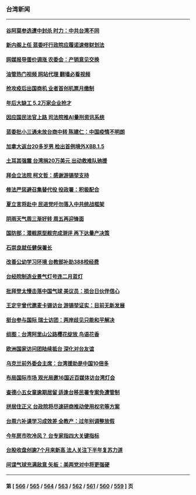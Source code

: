 ### 台湾新闻
---
#### [谷阿莫参选遭中封杀 时力：中共台湾不同](../../pages/ncid1349361/n13924016.md?02071245) 
#### [新内阁上任 蓝委吁行政院应履诺速修财划法](../../pages/ncid1349361/n13923958.md?02071245) 
#### [网媒报导蛋价调涨 农委会：产销意见交换](../../pages/ncid1349361/n13923968.md?02071245) 
#### [油管热门视频 网站代理 翻墙必看视频](http://138.2.39.72:81/youtube.html?epic-marker?02071245)
#### [抢攻疫后出国商机 业者首创机票月缴制](../../pages/ncid1349361/n13923997.md?02071245) 
#### [年后大缺工 5.2万家企业抢才](../../pages/ncid1349361/n13923970.md?02071245) 
#### [因应国民法官上路 司法院推AI量刑资讯系统](../../pages/ncid1349361/n13924002.md?02071245) 
#### [蓝委批小三通未放台商中转 陈建仁：中国疫情不明朗](../../pages/ncid1349361/n13923995.md?02071245) 
#### [加拿大返台20多岁男 检出首例境外XBB.1.5](../../pages/ncid1349361/n13923959.md?02071245) 
#### [土耳其强震 台湾捐20万美元 出动救难队驰援](../../pages/ncid1349361/n13923994.md?02071245) 
#### [拜会立法院 柯文哲：感谢游锡堃支持](../../pages/ncid1349361/n13923960.md?02071245) 
#### [修法严惩避召集替代役 役政署：积极配合](../../pages/ncid1349361/n13923975.md?02071245) 
#### [夏立言将赴中 民进党吁勿落入中共统战框架](../../pages/ncid1349361/n13923961.md?02071245) 
#### [阴雨天气周三渐好转 周五再迎锋面](../../pages/ncid1349361/n13923962.md?02071245) 
#### [国防部：潜舰原型舰完成测评 再下达量产决策](../../pages/ncid1349361/n13923963.md?02071245) 
#### [石崇良就任健保署长](../../pages/ncid1349361/n13923965.md?02071245) 
#### [改善公幼学习环境 台教部补助388校经费](../../pages/ncid1349361/n13923967.md?02071245) 
#### [台经院制造业景气灯号连二月蓝灯](../../pages/ncid1349361/n13923893.md?02071245) 
#### [批拜登太慢击落中国气球 美议员：损台日伙伴信心](../../pages/ncid1349361/n13923903.md?02071245) 
#### [王定宇曾代邀麦卡锡访台 游锡堃证实：目前无新发展](../../pages/ncid1349361/n13923877.md?02071245) 
#### [挺台参与国际 瑞士访团：两岸歧见只能和平解决](../../pages/ncid1349361/n13923879.md?02071245) 
#### [组图：台湾阿里山公路樱花绽放 鸟语花香](../../pages/ncid1349361/n13923857.md?02071245) 
#### [欧洲国家访问团陆续抵台 深化对台友谊](../../pages/ncid1349361/n13923285.md?02071245) 
#### [乌克兰前外委会主席：台湾援助是中国10倍多](../../pages/ncid1349361/n13923283.md?02071245) 
#### [布局国际市场 观光局邀16国近百媒体访台湾灯会](../../pages/ncid1349361/n13923259.md?02071245) 
#### [查德小五女童逾期居留 适逢台移民署专案免遭管制](../../pages/ncid1349361/n13923264.md?02071245) 
#### [拼居住正义 台政院将尽速研商推动使用权宅等方案](../../pages/ncid1349361/n13923263.md?02071245) 
#### [台周六补课学习成效差 全教产：过年别调整放假](../../pages/ncid1349361/n13923258.md?02071245) 
#### [今年房市吹冷风？ 台专家指四大关键指标](../../pages/ncid1349361/n13923159.md?02071245) 
#### [台股收盘创逾7个月来新高 法人关注下半年复苏力道](../../pages/ncid1349361/n13923156.md?02071245) 
#### [间谍气球充满敌意 矢板：美两党对中将更强硬](../../pages/ncid1349361/n13923142.md?02071245) 

---
#### 第 [ [566](./566.md?02071245) / [565](./565.md?02071245) / [564](./564.md?02071245) / [563](./563.md?02071245) / [562](./562.md?02071245) / [561](./561.md?02071245) / [560](./560.md?02071245) / [559](./559.md?02071245) ] 页
